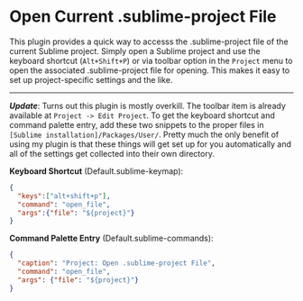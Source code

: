 Open Current .sublime-project File
==================================

This plugin provides a quick way to accesss the .sublime-project file of the current Sublime project. Simply open a Sublime project and use the keyboard shortcut (`Alt+Shift+P`) or via toolbar option in the `Project` menu to open the associated .sublime-project file for opening. This makes it easy to set up project-specific settings and the like. 

******************************************************

**_Update_**: Turns out this plugin is mostly overkill. The toolbar item is already available at `Project -> Edit Project`. To get the keyboard shortcut and command palette entry, add these two snippets to the proper files in `[Sublime installation]/Packages/User/`. Pretty much the only benefit of using my plugin is that these things will get set up for you automatically and all of the settings get collected into their own directory.

**Keyboard Shortcut** (Default.sublime-keymap):
```json
{
  "keys":["alt+shift+p"], 
  "command": "open_file", 
  "args":{"file": "${project}"}
}
```

**Command Palette Entry** (Default.sublime-commands):
```json
{
  "caption": "Project: Open .sublime-project File", 
  "command": "open_file",
  "args": {"file": "${project}"} 
}
```


